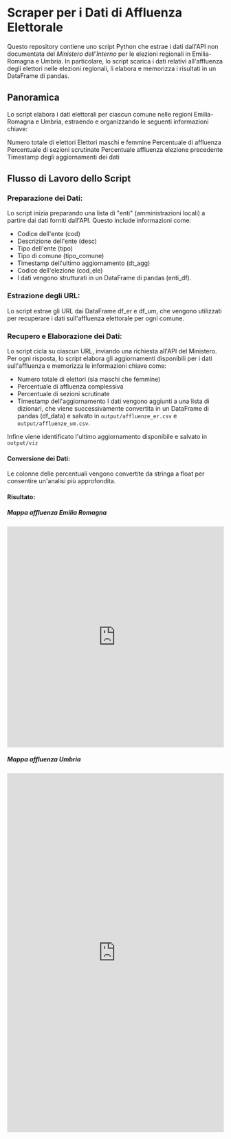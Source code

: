 # Scraper per i Dati di Affluenza Elettorale

Questo repository contiene uno script Python che estrae i dati dall'API non documentata del *Ministero dell'Interno* per le elezioni regionali in Emilia-Romagna e Umbria. In particolare, lo script scarica i dati relativi all'affluenza degli elettori nelle elezioni regionali, li elabora e memorizza i risultati in un DataFrame di pandas.

## Panoramica
Lo script elabora i dati elettorali per ciascun comune nelle regioni Emilia-Romagna e Umbria, estraendo e organizzando le seguenti informazioni chiave:

Numero totale di elettori
Elettori maschi e femmine
Percentuale di affluenza
Percentuale di sezioni scrutinate
Percentuale affluenza elezione precedente
Timestamp degli aggiornamenti dei dati

## Flusso di Lavoro dello Script

### Preparazione dei Dati:

Lo script inizia preparando una lista di "enti" (amministrazioni locali) a partire dai dati forniti dall'API. Questo include informazioni come:

- Codice dell'ente (cod)
- Descrizione dell'ente (desc)
- Tipo dell'ente (tipo)
- Tipo di comune (tipo_comune)
- Timestamp dell'ultimo aggiornamento (dt_agg)
- Codice dell'elezione (cod_ele)
- I dati vengono strutturati in un DataFrame di pandas (enti_df).

### Estrazione degli URL:

Lo script estrae gli URL dai DataFrame df_er e df_um, che vengono utilizzati per recuperare i dati sull'affluenza elettorale per ogni comune.

### Recupero e Elaborazione dei Dati:

Lo script cicla su ciascun URL, inviando una richiesta all'API del Ministero.
Per ogni risposta, lo script elabora gli aggiornamenti disponibili per i dati sull'affluenza e memorizza le informazioni chiave come:
- Numero totale di elettori (sia maschi che femmine)
- Percentuale di affluenza complessiva
- Percentuale di sezioni scrutinate
- Timestamp dell'aggiornamento
I dati vengono aggiunti a una lista di dizionari, che viene successivamente convertita in un DataFrame di pandas (df_data) e salvato in `output/affluenze_er.csv` e `output/affluenze_um.csv`.

Infine viene identificato l'ultimo aggiornamento disponibile e salvato in `output/viz`

#### Conversione dei Dati:

Le colonne delle percentuali vengono convertite da stringa a float per consentire un'analisi più approfondita.

#### Risultato:

##### Mappa affluenza Emilia Romagna

<iframe title="Affluenza Elezioni Regionali Emilia Romagna" aria-label="Map" id="datawrapper-chart-wS5a8" src="https://datawrapper.dwcdn.net/wS5a8/2/" scrolling="no" frameborder="0" style="width: 0; min-width: 100% !important; border: none;" height="512" data-external="1"></iframe><script type="text/javascript">!function(){"use strict";window.addEventListener("message",(function(a){if(void 0!==a.data["datawrapper-height"]){var e=document.querySelectorAll("iframe");for(var t in a.data["datawrapper-height"])for(var r=0;r<e.length;r++)if(e[r].contentWindow===a.source){var i=a.data["datawrapper-height"][t]+"px";e[r].style.height=i}}}))}();
</script>

##### Mappa affluenza Umbria
<iframe title="Affluenza Elezioni Regionali Umbria" aria-label="Map" id="datawrapper-chart-Znz4J" src="https://datawrapper.dwcdn.net/Znz4J/2/" scrolling="no" frameborder="0" style="width: 0; min-width: 100% !important; border: none;" height="832" data-external="1"></iframe><script type="text/javascript">!function(){"use strict";window.addEventListener("message",(function(a){if(void 0!==a.data["datawrapper-height"]){var e=document.querySelectorAll("iframe");for(var t in a.data["datawrapper-height"])for(var r=0;r<e.length;r++)if(e[r].contentWindow===a.source){var i=a.data["datawrapper-height"][t]+"px";e[r].style.height=i}}}))}();
</script>

